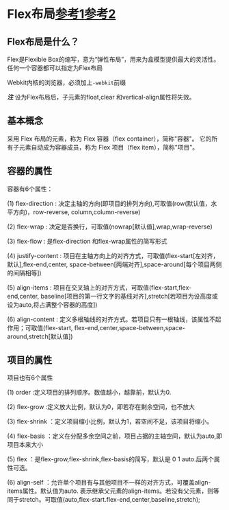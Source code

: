 # Flex布局[参考1](http://www.ruanyifeng.com/blog/2015/07/flex-grammar.html)[参考2](http://www.ruanyifeng.com/blog/2015/07/flex-examples.html)

## Flex布局是什么？
Flex是Flexible Box的缩写，意为“弹性布局”，用来为盒模型提供最大的灵活性。
任何一个容器都可以指定为Flex布局

Webkit内核的浏览器，必须加上`-webkit`前缀

***注***
设为Flex布局后，子元素的float,clear 和vertical-align属性将失效。

## 基本概念
采用 Flex 布局的元素，称为 Flex 容器（flex container），简称"容器"。
它的所有子元素自动成为容器成员，称为 Flex 项目（flex item），简称"项目"。

## 容器的属性
容器有6个属性：

(1) flex-direction : 决定主轴的方向(即项目的排列方向),可取值(row(默认值，水平方向)，row-reverse,
    column,column-reverse)

(2) flex-wrap : 决定是否换行，可取值(nowrap[默认值],wrap,wrap-reverse)

(3) flex-flow : 是flex-direction 和flex-wrap属性的简写形式

(4) justify-content : 项目在主轴方向上的对齐方式，可取值(flex-start[左对齐，默认],flex-end,center,
    space-between[两端对齐],space-around[每个项目两侧的间隔相等])

(5) align-items : 项目在交叉轴上的对齐方式，可取值(flex-start,flex-end,center,
    baseline[项目的第一行文字的基线对齐],stretch[若项目为设高度或设为auto,将占满整个容器的高度])

(6) align-content : 定义多根轴线的对齐方式。若项目只有一根轴线，该属性不起作用；可取值(flex-start,
    flex-end,center,space-between,space-around,stretch[默认值])
    
## 项目的属性
项目也有6个属性

(1) order :定义项目的排列顺序。数值越小，越靠前，默认为0.

(2) flex-grow :定义放大比例，默认为0，即若存在剩余空间，也不放大 

(3) flex-shrink ：定义项目缩小比例，默认为1，若空间不足，该项目将缩小。

(4) flex-basis ：定义在分配多余空间之前，项目占据的主轴空间，默认为auto,即项目本来大小

(5) flex ：是flex-grow,flex-shrink,flex-basis的简写，默认是 0 1 auto.后两个属性可选。

(6) align-self ：允许单个项目有与其他项目不一样的对齐方式，可覆盖align-items属性。默认值为auto.
    表示继承父元素的align-items。若没有父元素，则等同于stretch。可取值(auto,flex-start.flex-end,center,baseline,stretch);
    
